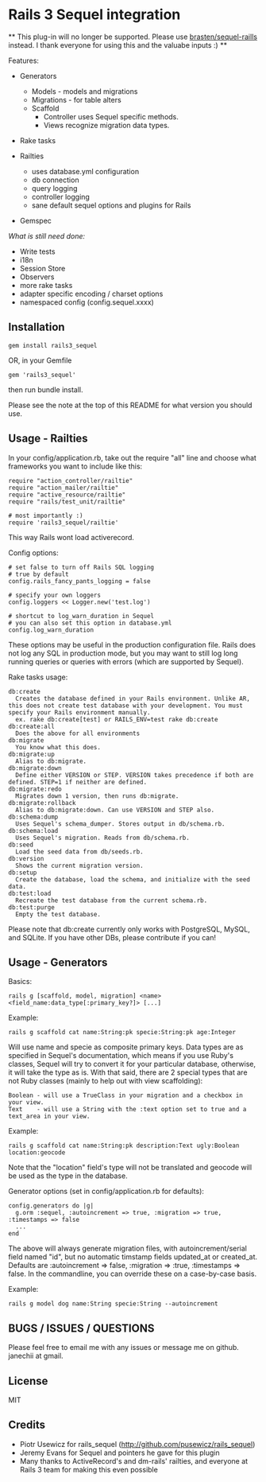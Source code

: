 Rails 3 Sequel integration
==========================

** This plug-in will no longer be supported. Please use [brasten/sequel-raills](http://github.com/brasten/sequel-rails) instead. I thank everyone for using this and the valuabe inputs :) **

Features:

+ Generators
  - Models - models and migrations
  - Migrations - for table alters
  - Scaffold
    - Controller uses Sequel specific methods.
    - Views recognize migration data types.

+ Rake tasks

+ Railties
  - uses database.yml configuration
  - db connection
  - query logging
  - controller logging
  - sane default sequel options and plugins for Rails

+ Gemspec

*What is still need done:*

+ Write tests
+ i18n
+ Session Store
+ Observers
+ more rake tasks
+ adapter specific encoding / charset options
+ namespaced config (config.sequel.xxxx)

Installation
------------

    gem install rails3_sequel

OR, in your Gemfile

    gem 'rails3_sequel'

then run bundle install.

Please see the note at the top of this README for what version you should use.

Usage - Railties
----------------

In your config/application.rb, take out the require "all" line and choose what frameworks you want to include like this:

    require "action_controller/railtie"
    require "action_mailer/railtie"
    require "active_resource/railtie"
    require "rails/test_unit/railtie"

    # most importantly :)
    require 'rails3_sequel/railtie'

This way Rails wont load activerecord.

Config options:

    # set false to turn off Rails SQL logging
    # true by default
    config.rails_fancy_pants_logging = false

    # specify your own loggers
    config.loggers << Logger.new('test.log')

    # shortcut to log_warn_duration in Sequel
    # you can also set this option in database.yml
    config.log_warn_duration

These options may be useful in the production configuration file. Rails does not log any SQL in production mode, but you may want to still log long running queries or queries with errors (which are supported by Sequel).

Rake tasks usage:

    db:create
      Creates the database defined in your Rails environment. Unlike AR, this does not create test database with your development. You must specify your Rails environment manually.
      ex. rake db:create[test] or RAILS_ENV=test rake db:create
    db:create:all
      Does the above for all environments
    db:migrate
      You know what this does.
    db:migrate:up
      Alias to db:migrate.
    db:migrate:down
      Define either VERSION or STEP. VERSION takes precedence if both are defined. STEP=1 if neither are defined.
    db:migrate:redo
      Migrates down 1 version, then runs db:migrate.
    db:migrate:rollback
      Alias to db:migrate:down. Can use VERSION and STEP also.
    db:schema:dump
      Uses Sequel's schema_dumper. Stores output in db/schema.rb.
    db:schema:load
      Uses Sequel's migration. Reads from db/schema.rb.
    db:seed
      Load the seed data from db/seeds.rb.
    db:version
      Shows the current migration version.
    db:setup
      Create the database, load the schema, and initialize with the seed data.
    db:test:load
      Recreate the test database from the current schema.rb.
    db:test:purge
      Empty the test database.
      

Please note that db:create currently only works with PostgreSQL, MySQL, and SQLite. If you have other DBs, please contribute if you can!


Usage - Generators
------------------

Basics:

    rails g [scaffold, model, migration] <name> <field_name:data_type[:primary_key?]> [...]

Example:

    rails g scaffold cat name:String:pk specie:String:pk age:Integer

Will use name and specie as composite primary keys. Data types are as specified in Sequel's documentation, which means if you use Ruby's classes, Sequel will try to convert it for your particular database, otherwise, it will take the type as is. With that said, there are 2 special types that are not Ruby classes (mainly to help out with view scaffolding):
    
    Boolean - will use a TrueClass in your migration and a checkbox in your view.
    Text    - will use a String with the :text option set to true and a text_area in your view.

Example:

    rails g scaffold cat name:String:pk description:Text ugly:Boolean location:geocode

Note that the "location" field's type will not be translated and geocode will be used as the type in the database.


Generator options (set in config/application.rb for defaults):

    config.generators do |g|
      g.orm :sequel, :autoincrement => true, :migration => true, :timestamps => false
      ...
    end

The above will always generate migration files, with autoincrement/serial field named "id", but no automatic timstamp fields updated_at or created_at. Defaults are :autoincrement => false, :migration => :true, :timestamps => false. In the commandline, you can override these on a case-by-case basis.

Example:
    
    rails g model dog name:String specie:String --autoincrement


BUGS / ISSUES / QUESTIONS
-------------------------

Please feel free to email me with any issues or message me on github. janechii at gmail.


License
-------

MIT

Credits
-------

+ Piotr Usewicz for rails_sequel (http://github.com/pusewicz/rails_sequel)
+ Jeremy Evans for Sequel and pointers he gave for this plugin
+ Many thanks to ActiveRecord's and dm-rails' railties, and everyone at Rails 3 team for making this even possible
